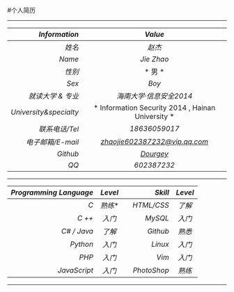 #个人简历

***

|   ***Information***  |   ***Value***    |
| -------------: |:-------------:|
|   *姓名*      |   *赵杰*       |
|   *Name*      |   *Jie Zhao*       |
|   *性别*     |  * 男 *  |
|   *Sex*   |   *Boy*  | 
|   *就读大学 & 专业*     |   *海南大学·信息安全2014*     |  
|   *University&specialty*  |  * Information Security 2014 , Hainan University  *   |   
|  *联系电话/Tel*  |  *18636059017*  |
|  *电子邮箱/E-mail*  |  *zhaojie602387232@vip.qq.com*  |
| *Github* | *[Dourgey](www.github.com/dourgey)* |
| *QQ*  |   *602387232* |

***
|   ***Programming  Language***      |      ***Level***      |    |  ***Skill***  |   ***Level***|
| ------------------: | :----------------:| :----------------:|------------------: |  :----------------:|
|  *C*  |   *熟练**  |    |   *HTML/CSS*  |   *了解*  |
|  *C ++*|  *入门*  |    |  *MySQL* | *入门* |
| *C# / Java* |  *了解*  |    | *Github* |  *熟悉* |
| *Python* | *入门* |    | *Linux* | *入门* |
| *PHP*| *入门* |    |  *Vim* |  *入门* |
| *JavaScript* | *入门* |    | *PhotoShop* | *熟练* |

***
